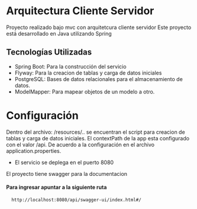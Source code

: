 
# Arquitectura Cliente Servidor

Proyecto realizado bajo mvc con arquitetcura cliente servidor Este proyecto está desarrollado en Java utilizando Spring

## Tecnologías Utilizadas

- Spring Boot: Para la construcción del servicio
- Flyway: Para la creacion de tablas y carga de datos iniciales
- PostgreSQL: Bases de datos relacionales para el almacenamiento de datos.
- ModelMapper: Para mapear objetos de un modelo a otro.


# Configuración

Dentro del archivo: /resources/.. se encuentran el script para creacion de tablas y carga de datos iniciales. El contextPath de la app esta configurado con el valor /api. De acuerdo a la configuración en el archivo application.properties.
- El servicio se deplega en el puerto 8080 

El proyecto tiene swagger para la documentacion 

#### Para ingresar apuntar a la siguiente ruta

```http
  http://localhost:8080/api/swagger-ui/index.html#/
```

 
